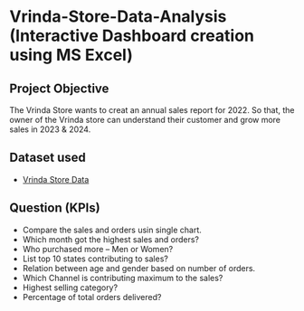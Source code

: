 # Vrinda-Store-Data-Analysis (Interactive Dashboard creation using MS Excel)
## Project Objective
The Vrinda Store wants to creat an annual sales report for 2022. So that, the owner of the Vrinda store can understand their customer and grow more sales in 2023 & 2024.
## Dataset used 
-	<a href=”https://github.com/vivekmishra-web/Sales-Report-/blob/main/Vrinda%20Store%20Data%20Project.xlsx”>Vrinda Store Data</a>
## Question (KPIs)
-	Compare the sales and orders usin single chart.
-	Which month got the highest sales and orders?
-	Who purchased more – Men or Women?
-	List top 10 states contributing to sales?
-	Relation between age and gender based on number of orders.
-	Which Channel is contributing maximum to the sales?
-	Highest selling category?
-	Percentage of total orders delivered?
